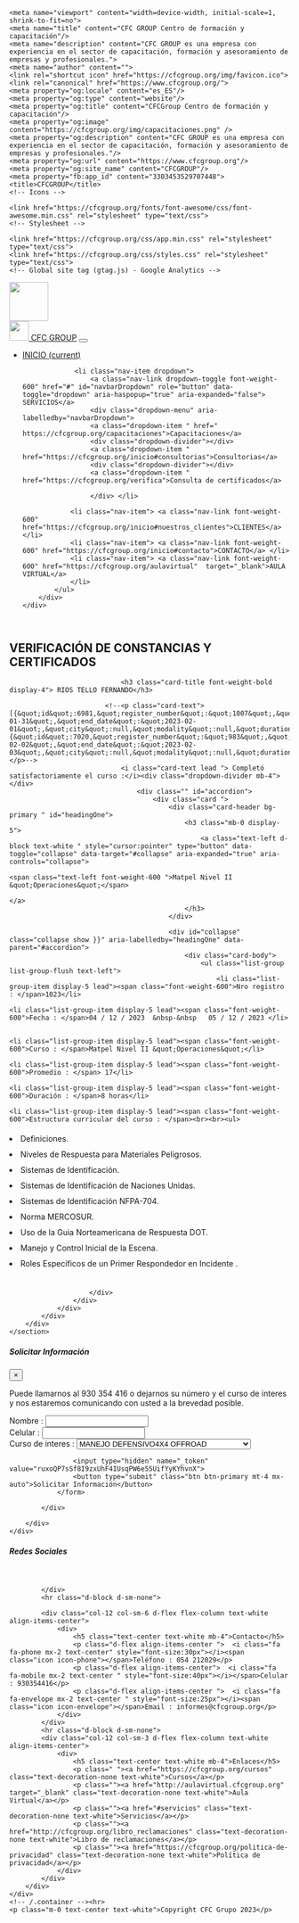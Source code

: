 <!doctype html>
<html lang="es">
<head><meta charset="gb18030">
    
    <meta name="viewport" content="width=device-width, initial-scale=1, shrink-to-fit=no">
    <meta name="title" content="CFC GROUP Centro de formación y capacitación"/>
    <meta name="description" content="CFC GROUP es una empresa con experiencia en el sector de capacitación, formación y asesoramiento de empresas y profesionales.">
    <meta name="author" content="">
    <link rel="shortcut icon" href="https://cfcgroup.org/img/favicon.ico">
    <link rel="canonical" href="https://www.cfcgroup.org/">
    <meta property="og:locale" content="es_ES"/>
    <meta property="og:type" content="website"/>
    <meta property="og:title" content="CFCGroup Centro de formación y capacitación"/>
    <meta property="og:image" content="https://cfcgroup.org/img/capacitaciones.png" />
    <meta property="og:description" content="CFC GROUP es una empresa con experiencia en el sector de capacitación, formación y asesoramiento de empresas y profesionales."/>
    <meta property="og:url" content="https://www.cfcgroup.org"/>
    <meta property="og:site_name" content="CFCGROUP"/>
    <meta property="fb:app_id" content="3303453529707448">
    <title>CFCGROUP</title>
    <!-- Icons -->

    <link href="https://cfcgroup.org/fonts/font-awesome/css/font-awesome.min.css" rel="stylesheet" type="text/css">
    <!-- Stylesheet -->

    <link href="https://cfcgroup.org/css/app.min.css" rel="stylesheet" type="text/css">
    <link href="https://cfcgroup.org/css/styles.css" rel="stylesheet" type="text/css">
    <!-- Global site tag (gtag.js) - Google Analytics -->
<script async src="https://www.googletagmanager.com/gtag/js?id=UA-154494378-1"></script>
<script async src="https://pagead2.googlesyndication.com/pagead/js/adsbygoogle.js?client=ca-pub-8365214245457921"
     crossorigin="anonymous"></script>
<script>
  window.dataLayer = window.dataLayer || [];
  function gtag(){dataLayer.push(arguments);}
  gtag('js', new Date());

  gtag('config', 'UA-154494378-1');
</script>
<!-- Meta Pixel Code -->
<script>
  !function(f,b,e,v,n,t,s)
  {if(f.fbq)return;n=f.fbq=function(){n.callMethod?
  n.callMethod.apply(n,arguments):n.queue.push(arguments)};
  if(!f._fbq)f._fbq=n;n.push=n;n.loaded=!0;n.version='2.0';
  n.queue=[];t=b.createElement(e);t.async=!0;
  t.src=v;s=b.getElementsByTagName(e)[0];
  s.parentNode.insertBefore(t,s)}(window, document,'script',
  'https://connect.facebook.net/en_US/fbevents.js');
  fbq('init', '486872066380162');
  fbq('track', 'PageView');
</script>
<noscript><img height="1" width="1" style="display:none"
  src="https://www.facebook.com/tr?id=486872066380162&ev=PageView&noscript=1"
/></noscript>
<!-- End Meta Pixel Code -->
</head>

<body>
<div class="position-fixed ws d-block ">
    <a href="https://api.whatsapp.com/send?phone=51930354416&amp;text=Hola!%20CFCGROUP"><img src="https://cfcgroup.org/img/ws.png" width="70px" height="70px"></a>

</div>


<nav class="navbar navbar-expand-md navbar-light bg-light mb-0 fixed-top">
    <div class="container ">
        <a class="navbar-brand d-flex align-items-center" href="https://cfcgroup.org/inicio">
            <img src="https://cfcgroup.org/img/logo-30.png" width="35" height="35" class="d-inline-block align-top" alt="">
            <span class="display-5 ml-2 font-weight-bold text-secondary">CFC </span><span class="display-5 ml-1 font-weight-bold text-primary"> GROUP<span></a>
        <button class="navbar-toggler" type="button" data-toggle="collapse" data-target="#navbarCollapse" aria-controls="navbarCollapse" aria-expanded="false" aria-label="Toggle navigation">
            <span class="navbar-toggler-icon"></span>
        </button>
        <div class="collapse navbar-collapse " id="navbarCollapse" >
            <ul class="navbar-nav ml-auto align-items-center">
                <li class="nav-item ">
                    <a class="nav-link font-weight-600" href="https://cfcgroup.org/inicio">INICIO <span class="sr-only">(current)</span></a>
                </li>

                 <li class="nav-item dropdown">
                     <a class="nav-link dropdown-toggle font-weight-600" href="#" id="navbarDropdown" role="button" data-toggle="dropdown" aria-haspopup="true" aria-expanded="false"> SERVICIOS</a>
                     <div class="dropdown-menu" aria-labelledby="navbarDropdown">
                     <a class="dropdown-item " href=" https://cfcgroup.org/capacitaciones">Capacitaciones</a>
                     <div class="dropdown-divider"></div> 
                     <a class="dropdown-item " href="https://cfcgroup.org/inicio#consultorias">Consultorias</a>
                     <div class="dropdown-divider"></div> 
                     <a class="dropdown-item " href="https://cfcgroup.org/verifica">Consulta de certificados</a>

                     </div> </li>
                
                <li class="nav-item"> <a class="nav-link font-weight-600" href="https://cfcgroup.org/inicio#nuestros_clientes">CLIENTES</a> </li>
                <li class="nav-item"> <a class="nav-link font-weight-600" href="https://cfcgroup.org/inicio#contacto">CONTACTO</a> </li>
                <li class="nav-item"> <a class="nav-link font-weight-600" href="https://cfcgroup.org/aulavirtual"  target="_blank">AULA VIRTUAL</a>
                </li>
            </ul>
        </div>
    </div>
</nav>




<!--
<section class="bg-dark aviso " id="">
            <div class="container d-flex align-items-center py-1">
        <p id="info" class="text-white text-center font-weight-600 m-0 d-flex align-items-center justify-content-center display-5"> 🔥ULTIMAS VACANTES CURSO MANEJO DEFENSIVO Y USO CORRECTO DE LA 4X4 HILUX ⏰ &nbsp;📞 Llámanos 930 354 416
            <a href="" class="btn btn-sm btn-secondary font-weight-bold ml-2" data-toggle="modal" data-target="#modal_info">Más información.</a></p>
        </div> 
     
</section>
-->
<main role="main" class="bg-light" style="margin-top:57px">
        <section class="bg-light py-5">
        <div class="container pb-5" >
            <div class="row">
                <div class="col">
                    <h2 class="text-primary text-center  display-4 mb-4">VERIFICACIÓN DE CONSTANCIAS Y CERTIFICADOS</h2>
                    <div class="card position-relative px-md-3 card-shadow">
                        <div class="card-body text-center">
                            
                                <h3 class="card-title font-weight-bold  display-4"> RIOS TELLO FERNANDO</h3>

                            <!--<p class="card-text"> [{&quot;id&quot;:6981,&quot;register_number&quot;:&quot;1007&quot;,&quot;course_id&quot;:&quot;7&quot;,&quot;student_code&quot;:&quot;46706200&quot;,&quot;course_code&quot;:&quot;m1&quot;,&quot;instructor&quot;:null,&quot;comment&quot;:null,&quot;days&quot;:null,&quot;month&quot;:null,&quot;year&quot;:null,&quot;start_date&quot;:&quot;2023-01-31&quot;,&quot;end_date&quot;:&quot;2023-02-01&quot;,&quot;city&quot;:null,&quot;modality&quot;:null,&quot;duration&quot;:null,&quot;hour_type&quot;:null,&quot;promedio&quot;:&quot;16&quot;,&quot;state&quot;:&quot;1&quot;,&quot;created_at&quot;:null,&quot;updated_at&quot;:null},{&quot;id&quot;:7020,&quot;register_number&quot;:&quot;983&quot;,&quot;course_id&quot;:&quot;8&quot;,&quot;student_code&quot;:&quot;46706200&quot;,&quot;course_code&quot;:&quot;m2&quot;,&quot;instructor&quot;:null,&quot;comment&quot;:null,&quot;days&quot;:null,&quot;month&quot;:null,&quot;year&quot;:null,&quot;start_date&quot;:&quot;2023-02-02&quot;,&quot;end_date&quot;:&quot;2023-02-03&quot;,&quot;city&quot;:null,&quot;modality&quot;:null,&quot;duration&quot;:null,&quot;hour_type&quot;:null,&quot;promedio&quot;:&quot;20&quot;,&quot;state&quot;:&quot;1&quot;,&quot;created_at&quot;:null,&quot;updated_at&quot;:null}]</p>-->
                                <i class="card-text lead "> Completó satisfactoriamente el curso :</i><div class="dropdown-divider mb-4"></div>
                                    <div class="" id="accordion">
                                        <div class="card ">
                                            <div class="card-header bg-primary " id="headingOne">
                                                <h3 class="mb-0 display-5">
                                                    <a class="text-left d-block text-white " style="cursor:pointer" type="button" data-toggle="collapse" data-target="#collapse" aria-expanded="true" aria-controls="collapse">
                                                                                                                    <span class="text-left font-weight-600 ">Matpel Nivel II &quot;Operaciones&quot;</span>
                                                                                                                </a>
                                                </h3>
                                            </div>

                                            <div id="collapse" class="collapse show }}" aria-labelledby="headingOne" data-parent="#accordion">
                                                <div class="card-body">
                                                    <ul class="list-group list-group-flush text-left">
                                                        <li class="list-group-item display-5 lead"><span class="font-weight-600">Nro registro : </span>1023</li>
                                                                                                                <li class="list-group-item display-5 lead"><span class="font-weight-600">Fecha : </span>04 / 12 / 2023  &nbsp-&nbsp   05 / 12 / 2023 </li>
                                                                                                              
                                                                                                                <li class="list-group-item display-5 lead"><span class="font-weight-600">Curso : </span>Matpel Nivel II &quot;Operaciones&quot;</li>
                                                                                                                                                                           <li class="list-group-item display-5 lead"><span class="font-weight-600">Promedio : </span> 17</li>
                                                                                                                                                                          <li class="list-group-item display-5 lead"><span class="font-weight-600">Duración : </span>8 horas</li>
                                                                                                                <li class="list-group-item display-5 lead"><span class="font-weight-600">Estructura curricular del curso : </span><br><br><ul>
  <li style="line-height: 2;">Definiciones.</li>
  <li style="line-height: 2;">Niveles de Respuesta para Materiales Peligrosos.</li>
  <li style="line-height: 2;">Sistemas de Identificación.</li>
  <li style="line-height: 2;">Sistemas de Identificación de Naciones Unidas.</li>
  <li style="line-height: 2;">Sistemas de Identificación NFPA-704.</li>
  <li style="line-height: 2;">Norma MERCOSUR.</li>
  <li style="line-height: 2;">Uso de la Guia Norteamericana de Respuesta DOT.</li>
  <li style="line-height: 2;">Manejo y Control Inicial de la Escena.</li>
  <li style="line-height: 2;">Roles Específicos de un Primer Respondedor en Incidente .</li>
</ul>
                                                          <!--  <a href="https://cfcgroup.org/cursos/matpel-nivel-2" class="btn btn-secondary mt-3 ml-4">Ver detalles del curso</a>-->
                                                        </li>
                                                    </ul>
                                                </div>
                                            </div>
                                        </div><!--
                                                                                <a href="https://cfc.group.org/verifica/46706200" class="mt-3 p-3 d-block lead">Ver todos los cursos de capacitación completados de : Rios Tello Fernando</a>
                                        -->
                                    </div>
                                    <br>

                            

                        </div>
                    </div>
                </div>
            </div>
        </div>
    </section>
</main>

<!-- Modal -->
<div class="modal fade" id="modal_info" tabindex="-1" role="dialog" aria-labelledby="modal_info_title" aria-hidden="true">
    <div class="modal-dialog modal-dialog-centered" role="document">
        <div class="modal-content">
            <div class="modal-header">
                <h5 class="modal-title" id="modal_info_center_title">Solicitar Información</h5>
                <button type="button" class="close" data-dismiss="modal" aria-label="Close">
                    <span aria-hidden="true">&times;</span>
                </button>
            </div>
            <div class="modal-body">
                <p class="display-5">Puede llamarnos al 930 354 416 o dejarnos su número y el curso de interes y nos estaremos comunicando con usted a la brevedad posible.</p>
                <form action="https://cfcgroup.org/contact" method="POST" class="d-flex flex-column mx-4 mb-4">
                    <div class="form-group">
                        <label for="nombre">Nombre :</label>
                        <input type="text" class="form-control" name="nombre" id="nombre" required>
                    </div>
                    <div class="form-group">
                        <label for="celular">Celular :</label>
                        <input type="text" class="form-control" name="celular" id="celular" required>
                    </div>
                    <div class="form-group">
                        <label for="curso">Curso de interes :</label>
                        <select class="form-control" id="curso" name="curso">
                            <option value="4x4">MANEJO DEFENSIVO4X4 OFFROAD</option>
                            <option value="VOLQUETE-FMX440">OPERACIÓN VOLQUETE VOLVO FMX-440</option>
                            <option value="RETROEXCAVADORA-CAT-420F">OPERACIÓN RETROEXCAVADORA CAT-420F </option>
                            <option value="CARGADOR-FRONTAL-CAT950H">OPERACIÓN CARGADOR FRONTAL CAT-950H</option>
                            <option value="MATPEL">MATPEL</option>
                        </select>
                    </div>

                    <input type="hidden" name="_token" value="ruxoQP7sSf8I9zxUhF4IUsqPW6e55UifYyKYhvnX">
                    <button type="submit" class="btn btn-primary mt-4 mx-auto">Solicitar Información</button>
                </form>

            </div>
            
        </div>
    </div>
</div>











<footer class="py-5 bg-dark">
    <div class="container">
        <div class="row">
            <div class="col-12 col-sm-3 d-flex flex-column">
                <h5 class="text-center text-white mb-4">Redes Sociales</h5>
                <p style="
            text-align: center;
        ">
                    <a href="https://www.facebook.com/cfcgroup.org/"><i class="fa fa-facebook-official mx-2 text-center text-white" style="font-size:30px"></i></a>
                    <a href="#"><i class="fa fa-youtube mx-2 text-center text-white" style="font-size:30px"></i></a>
                    <a href="#"><i class="fa fa-linkedin mx-2 text-center text-white" style="font-size:30px"></i></a>
                    </p><br>
                    
                    
            </div>
            <hr class="d-block d-sm-none">

            <div class="col-12 col-sm-6 d-flex flex-column text-white align-items-center">
                <div>
                    <h5 class="text-center text-white mb-4">Contacto</h5>
                    <p class="d-flex align-items-center ">  <i class="fa fa-phone mx-2 text-center" style="font-size:30px"></i><span class="icon icon-phone"></span>Teléfono : 054 212029</p>
                    <p class="d-flex align-items-center">  <i class="fa fa-mobile mx-2 text-center " style="font-size:40px"></i></span>Celular : 930354416</p>
                    <p class="d-flex align-items-center ">  <i class="fa fa-envelope mx-2 text-center " style="font-size:25px"></i><span class="icon icon-envelope"></span>Email : informes@cfcgroup.org</p>
                </div>
            </div>
            <hr class="d-block d-sm-none">
            <div class="col-12 col-sm-3 d-flex flex-column text-white align-items-center">
                <div>
                    <h5 class="text-center text-white mb-4">Enlaces</h5>
                    <p class=" "><a href="https://cfcgroup.org/cursos" class="text-decoration-none text-white">Cursos</a></p>
                    <p class=""><a href="http://aulavirtual.cfcgroup.org" target="_blank" class="text-decoration-none text-white">Aula Virtual</a></p>
                    <p class=""><a href="#servicios" class="text-decoration-none text-white">Servicios</a></p>
                    <p class=""><a href="http://cfcgroup.org/libro_reclamaciones" class="text-decoration-none text-white">Libro de reclamaciones</a></p>
                    <p class=""><a href="https://cfcgroup.org/politica-de-privacidad" class="text-decoration-none text-white">Política de privacidad</a></p>
                </div>
            </div>
        </div>
    </div>
    <!-- /.container --><hr>
    <p class="m-0 text-center text-white">Copyright CFC Grupo 2023</p>
</footer>


<!-- Código de instalación Cliengo para cfcgroup.org1 -->
<script type="text/javascript">(function () { var ldk = document.createElement('script'); ldk.type = 'text/javascript'; ldk.async = true; ldk.src = 'https://s.cliengo.com/weboptimizer/5e741cf4e4b06791ddce7a5f/5e741cfce4b0f3957c01df3b.js'; var s = document.getElementsByTagName('script')[0]; s.parentNode.insertBefore(ldk, s); })();</script>    

<script src="https://cfcgroup.org/js/vendor/jquery.slim.min.js"></script>
<script src="https://cfcgroup.org/js/functions.js"></script>
<script src="https://cfcgroup.org/js/vendor/popper.min.js"></script>
<script src="https://cfcgroup.org/js/vendor/bootstrap.bundle.min.js"></script>
<script src="https://cfcgroup.org/js/app.min.js"></script>
<script src="https://cfcgroup.org/js/vendor/aos.min.js"></script>
<script>
    AOS.init();
</script>
</body>	
</html>
